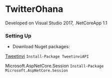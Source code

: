 # TwitterOhana

Developed on Visual Studio 2017, .NetCoreApp 1.1

### Setting Up

- Download Nuget packages:

[Tweetinvi](https://github.com/linvi/tweetinvi)
`Install-Package TweetinviAPI`

Microsoft.AspNetCore.Session
`Install-Package Microsoft.AspNetCore.Session`
